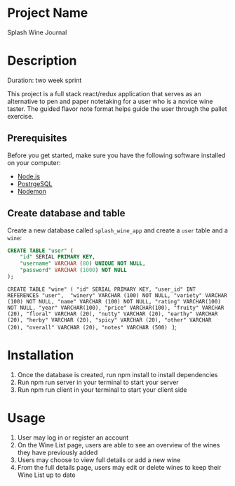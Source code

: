 # Project Name
Splash Wine Journal


# Description
Duration: two week sprint

This project is a full stack react/redux application that serves as an alternative to pen and paper notetaking for a user who is a novice wine taster. The guided flavor note format helps guide the user through the pallet exercise.


## Prerequisites
Before you get started, make sure you have the following software installed on your computer:

- [Node.js](https://nodejs.org/en/)
- [PostrgeSQL](https://www.postgresql.org/)
- [Nodemon](https://nodemon.io/)


## Create database and table
Create a new database called `splash_wine_app` and create a `user` table and a `wine`:

```SQL
CREATE TABLE "user" (
    "id" SERIAL PRIMARY KEY,
    "username" VARCHAR (80) UNIQUE NOT NULL,
    "password" VARCHAR (1000) NOT NULL
);
```

`CREATE TABLE "wine" (
    "id" SERIAL PRIMARY KEY,
    "user_id" INT REFERENCES "user", 
    "winery" VARCHAR (100) NOT NULL,
    "variety" VARCHAR (100) NOT NULL,
    "name" VARCHAR (100) NOT NULL,
    "rating" VARCHAR(100) NOT NULL,
    "year" VARCHAR(100),
    "price" VARCHAR(100),
    "fruity" VARCHAR (20),
    "floral" VARCHAR (20),
    "nutty" VARCHAR (20),
    "earthy" VARCHAR (20),
    "herby" VARCHAR (20),
    "spicy" VARCHAR (20),
    "other" VARCHAR (20),
    "overall" VARCHAR (20),
    "notes" VARCHAR (500) `
);

# Installation 
1. Once the database is created, run npm install to install dependencies
2. Run npm run server in your terminal to start your server
3. Run npm run client in your terminal to start your client side

# Usage
1. User may log in or register an account
2. On the Wine List page, users are able to see an overview of the wines they have previously added
3. Users may choose to view full details or add a new wine
4. From the full details page, users may edit or delete wines to keep their Wine List up to date



